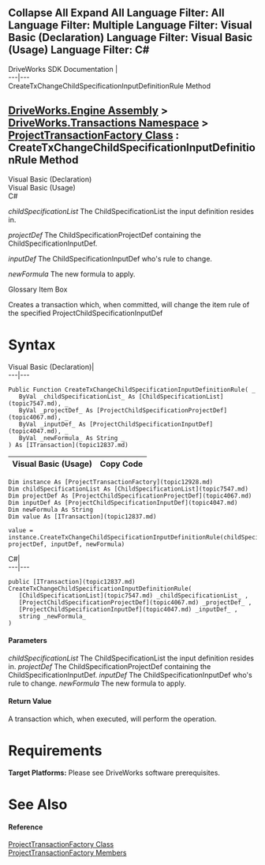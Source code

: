 Collapse All Expand All Language Filter: All  Language Filter: Multiple  Language Filter: Visual Basic (Declaration) Language Filter: Visual Basic (Usage) Language Filter: C#  
---  
DriveWorks SDK Documentation  |   
---|---  
CreateTxChangeChildSpecificationInputDefinitionRule Method   
  
[DriveWorks.Engine Assembly](topic2156.md) > [DriveWorks.Transactions Namespace](topic12835.md) > [ProjectTransactionFactory Class](topic12928.md) : CreateTxChangeChildSpecificationInputDefinitionRule Method  
---  
  
Visual Basic (Declaration)    
Visual Basic (Usage)    
C# 

_childSpecificationList_
    The ChildSpecificationList the input definition resides in.

_projectDef_
    The ChildSpecificationProjectDef containing the ChildSpecificationInputDef.

_inputDef_
    The ChildSpecificationInputDef who's rule to change.

_newFormula_
    The new formula to apply.

Glossary Item Box

Creates a transaction which, when committed, will change the item rule of the specified ProjectChildSpecificationInputDef 

# Syntax

Visual Basic (Declaration)|   
---|---  
      
    
    Public Function CreateTxChangeChildSpecificationInputDefinitionRule( _
       ByVal _childSpecificationList_ As [ChildSpecificationList](topic7547.md), _
       ByVal _projectDef_ As [ProjectChildSpecificationProjectDef](topic4067.md), _
       ByVal _inputDef_ As [ProjectChildSpecificationInputDef](topic4047.md), _
       ByVal _newFormula_ As String _
    ) As [ITransaction](topic12837.md)  
  
Visual Basic (Usage)| Copy Code  
---|---  
      
    
    Dim instance As [ProjectTransactionFactory](topic12928.md)
    Dim childSpecificationList As [ChildSpecificationList](topic7547.md)
    Dim projectDef As [ProjectChildSpecificationProjectDef](topic4067.md)
    Dim inputDef As [ProjectChildSpecificationInputDef](topic4047.md)
    Dim newFormula As String
    Dim value As [ITransaction](topic12837.md)
     
    value = instance.CreateTxChangeChildSpecificationInputDefinitionRule(childSpecificationList, projectDef, inputDef, newFormula)  
  
C#|   
---|---  
      
    
    public [ITransaction](topic12837.md) CreateTxChangeChildSpecificationInputDefinitionRule( 
       [ChildSpecificationList](topic7547.md) _childSpecificationList_ ,
       [ProjectChildSpecificationProjectDef](topic4067.md) _projectDef_ ,
       [ProjectChildSpecificationInputDef](topic4047.md) _inputDef_ ,
       string _newFormula_
    )  
  
#### Parameters

 _childSpecificationList_
    The ChildSpecificationList the input definition resides in.
_projectDef_
    The ChildSpecificationProjectDef containing the ChildSpecificationInputDef.
_inputDef_
    The ChildSpecificationInputDef who's rule to change.
_newFormula_
    The new formula to apply.

#### Return Value

A transaction which, when executed, will perform the operation.

# Requirements

**Target Platforms:** Please see DriveWorks software prerequisites.

# See Also

#### Reference

[ProjectTransactionFactory Class](topic12928.md)   
[ProjectTransactionFactory Members](topic12929.md)


